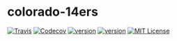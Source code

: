 # colorado-14ers

[![Travis](https://img.shields.io/travis/nickwrightdev/colorado-14ers.svg?style=flat-square)](https://travis-ci.org/nickwrightdev/colorado-14ers)
[![Codecov](https://img.shields.io/codecov/c/github/nickwrightdev/colorado-14ers.svg?style=flat-square)](https://codecov.io/gh/nickwrightdev/colorado-14ers)
[![version](https://img.shields.io/npm/v/colorado-14ers.svg?style=flat-square)](http://npm.im/colorado-14ers)
[![version](https://img.shields.io/npm/dm/colorado-14ers.svg?style=flat-square)](http://npm-stat.com/charts.html?package=colorado-14ers&from=2016-10-23)
[![MIT License](https://img.shields.io/npm/l/colorado-14ers.svg?style=flat-square)](http://opensource.org/licenses/MIT)


